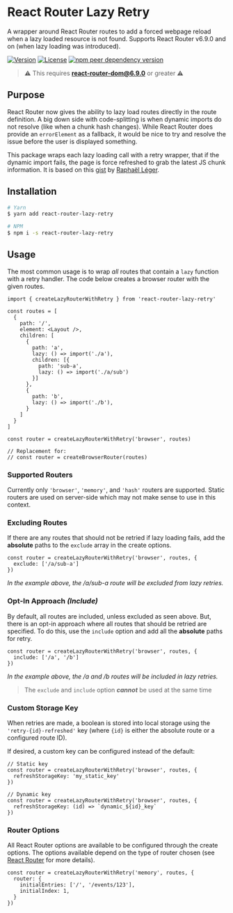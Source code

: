 # React Router Lazy Retry

A wrapper around React Router routes to add a forced webpage reload when a lazy loaded resource
is not found. Supports React Router v6.9.0 and on (when lazy loading was introduced).

[![Version](https://img.shields.io/npm/v/react-router-lazy-retry?style=flat-square)](https://www.npmjs.com/package/react-router-lazy-retry)
[![License](https://img.shields.io/npm/l/react-router-lazy-retry?style=flat-square)](https://www.npmjs.com/package/react-router-lazy-retry)
[![npm peer dependency version](https://img.shields.io/npm/dependency-version/react-router-lazy-retry/peer/react-router-dom?style=flat-square)](https://reactrouter.com/)


> ⚠️ This requires **react-router-dom@6.9.0** or greater ⚠️

## Purpose

React Router now gives the ability to lazy load routes directly in the route definition. A big down side with
code-splitting is when dynamic imports do not resolve (like when a chunk hash changes). While React Router does provide
an `errorElement` as a fallback, it would be nice to try and resolve the issue before the user is displayed something.

This package wraps each lazy loading call with a retry wrapper, that if the dynamic import fails, the page is force
refreshed to grab the latest JS chunk information. It is based on this [gist](https://gist.github.com/raphael-leger/4d703dea6c845788ff9eb36142374bdb)
by [Raphaël Léger](https://gist.github.com/raphael-leger).

## Installation

```sh
# Yarn
$ yarn add react-router-lazy-retry

# NPM
$ npm i -s react-router-lazy-retry
```

## Usage

The most common usage is to wrap _all_ routes that contain a `lazy` function with a retry handler. The code below
creates a browser router with the given routes.
```tsx
import { createLazyRouterWithRetry } from 'react-router-lazy-retry'

const routes = [
  {
    path: '/',
    element: <Layout />,
    children: [
      {
        path: 'a',
        lazy: () => import('./a'),
        children: [{
          path: 'sub-a',
          lazy: () => import('./a/sub')
        }]
      },
      {
        path: 'b',
        lazy: () => import('./b'),
      }
    ]
  }
] 

const router = createLazyRouterWithRetry('browser', routes)

// Replacement for:
// const router = createBrowserRouter(routes)
```

### Supported Routers

Currently only `'browser'`, `'memory'`, and `'hash'` routers are supported. Static routers are used on server-side which may not
make sense to use in this context.

### Excluding Routes

If there are any routes that should not be retried if lazy loading fails, add the **absolute** paths to the `exclude`
array in the create options.

```tsx
const router = createLazyRouterWithRetry('browser', routes, {
  exclude: ['/a/sub-a']
})
```

_In the example above, the /a/sub-a route will be excluded from lazy retries._

### Opt-In Approach _(Include)_

By default, all routes are included, unless excluded as seen above. But, there is an opt-in approach where all routes
that should be retried are specified. To do this, use the `include` option and add all the **absolute** paths
for retry.

```tsx
const router = createLazyRouterWithRetry('browser', routes, {
  include: ['/a', '/b']
})
```

_In the example above, the /a and /b routes will be included in lazy retries._

> The `exclude` and `include` option ***cannot*** be used at the same time

### Custom Storage Key

When retries are made, a boolean is stored into local storage using the `'retry-{id}-refreshed'` key (where `{id}` is
either the absolute route or a configured route ID).

If desired, a custom key can be configured instead of the default:

```tsx
// Static key
const router = createLazyRouterWithRetry('browser', routes, {
  refreshStorageKey: 'my_static_key'
})

// Dynamic key
const router = createLazyRouterWithRetry('browser', routes, {
  refreshStorageKey: (id) => `dynamic_${id}_key`
})
```

### Router Options

All React Router options are available to be configured through the create options. The options available
depend on the type of router chosen (see [React Router](https://reactrouter.com/en/main/routers/picking-a-router) for
more details).

```tsx
const router = createLazyRouterWithRetry('memory', routes, {
  router: {
    initialEntries: ['/', '/events/123'],
    initialIndex: 1,
  }
})
```
